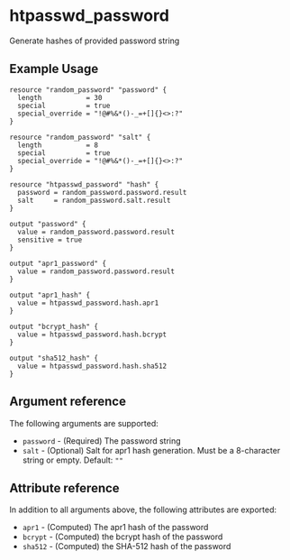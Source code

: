 # htpasswd_password

Generate hashes of provided password string

## Example Usage

```hcl
resource "random_password" "password" {
  length           = 30
  special          = true
  special_override = "!@#%&*()-_=+[]{}<>:?"
}

resource "random_password" "salt" {
  length           = 8
  special          = true
  special_override = "!@#%&*()-_=+[]{}<>:?"
}

resource "htpasswd_password" "hash" {
  password = random_password.password.result
  salt     = random_password.salt.result
}

output "password" {
  value = random_password.password.result
  sensitive = true
}

output "apr1_password" {
  value = random_password.password.result
}

output "apr1_hash" {
  value = htpasswd_password.hash.apr1
}

output "bcrypt_hash" {
  value = htpasswd_password.hash.bcrypt
}

output "sha512_hash" {
  value = htpasswd_password.hash.sha512
}
```

## Argument reference

The following arguments are supported:

* `password` - (Required) The password string
* `salt` - (Optional) Salt for apr1 hash generation.
  Must be a 8-character string or empty. Default: `""`

## Attribute reference

In addition to all arguments above, the following attributes are exported:

* `apr1` - (Computed) The apr1 hash of the password
* `bcrypt` - (Computed) the bcrypt hash of the password
* `sha512` - (Computed) the SHA-512 hash of the password
